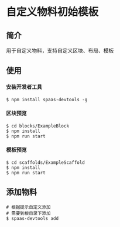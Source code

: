 # 自定义物料初始模板

## 简介

用于自定义物料，支持自定义区块、布局、模板

## 使用

#### 安装开发者工具

```
$ npm install spaas-devtools -g
```

#### 区块预览

```
$ cd blocks/ExampleBlock
$ npm install
$ npm run start
```

#### 模板预览

```
$ cd scaffolds/ExampleScaffold
$ npm install
$ npm run start
```

## 添加物料

```
# 根据提示自定义添加
# 需要到根目录下添加
$ spaas-devtools add
```
